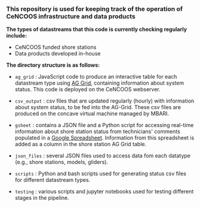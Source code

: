### This repository is used for keeping track of the operation of CeNCOOS infrastructure and data products 

**The types of datastreams that this code is currently checking regularly include:**
- CeNCOOS funded shore stations
- Data products developed in-house

**The directory structure is as follows:**
- `ag_grid` : JavaScript code to produce an interactive table for each datastream type using [AG Grid](https://www.ag-grid.com/), containing information about system status. This code is deployed on the CeNCOOS webserver.

- `csv_output` : csv files that are updated regularly (hourly) with information about system status, to be fed into the AG-Grid. These csv files are produced on the concave virtual machine managed by MBARI.

- `gsheet` : contains a JSON file and a Python script for accessing real-time information about shore station status from technicians' comments populated in a [Google Spreadsheet](https://docs.google.com/spreadsheets/d/1-HcKNYpRJmm41R9zXwUGOvWBo917Kh_1t_FLRAH9UlQ/edit?gid=0#gid=0). Information from this spreadsheet is added as a column in the shore station AG Grid table.

- `json_files` : several JSON files used to access data fom each datatype (e.g., shore stations, models, gliders).

- `scripts` : Python and bash scripts used for generating status csv files for different datastream types. 

- `testing` : various scripts and jupyter notebooks used for testing different stages in the pipeline.


